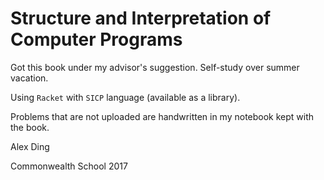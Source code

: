 # Structure and Interpretation of Computer Programs
Got this book under my advisor's suggestion. 
Self-study over summer vacation. 

Using `Racket` with `SICP` language (available as a library). 

Problems that are not uploaded are handwritten in my notebook kept with the book. 

Alex Ding

Commonwealth School 2017